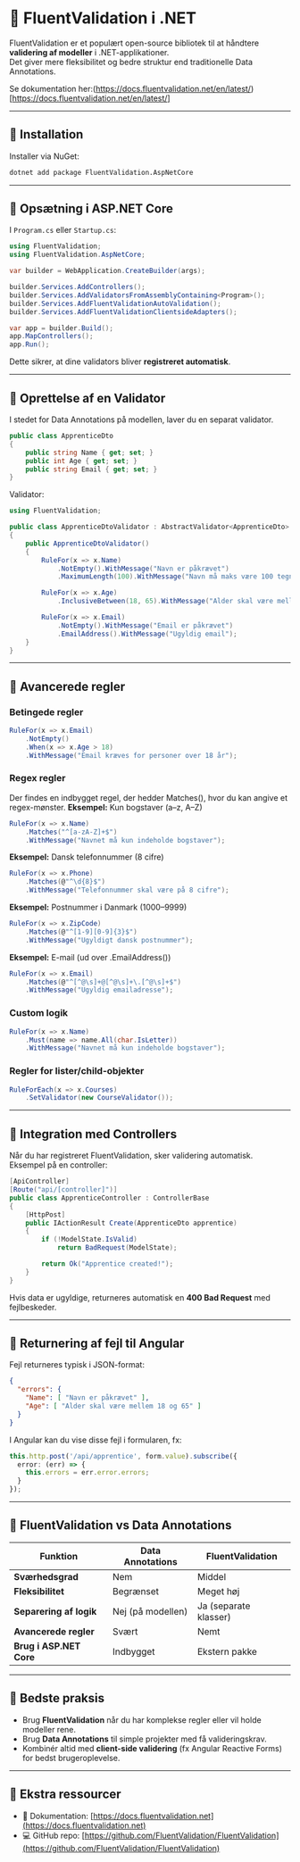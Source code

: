 # 📘 FluentValidation i .NET

FluentValidation er et populært open-source bibliotek til at håndtere **validering af modeller** i .NET-applikationer.  
Det giver mere fleksibilitet og bedre struktur end traditionelle Data Annotations.

Se dokumentation her:(https://docs.fluentvalidation.net/en/latest/)[https://docs.fluentvalidation.net/en/latest/]

---

## 🔹 Installation

Installer via NuGet:

```bash
dotnet add package FluentValidation.AspNetCore
```

---

## 🔹 Opsætning i ASP.NET Core

I `Program.cs` eller `Startup.cs`:

```csharp
using FluentValidation;
using FluentValidation.AspNetCore;

var builder = WebApplication.CreateBuilder(args);

builder.Services.AddControllers();
builder.Services.AddValidatorsFromAssemblyContaining<Program>();
builder.Services.AddFluentValidationAutoValidation();
builder.Services.AddFluentValidationClientsideAdapters();

var app = builder.Build();
app.MapControllers();
app.Run();
```

Dette sikrer, at dine validators bliver **registreret automatisk**.

---

## 🔹 Oprettelse af en Validator

I stedet for Data Annotations på modellen, laver du en separat validator.

```csharp
public class ApprenticeDto
{
    public string Name { get; set; }
    public int Age { get; set; }
    public string Email { get; set; }
}
```

Validator:

```csharp
using FluentValidation;

public class ApprenticeDtoValidator : AbstractValidator<ApprenticeDto>
{
    public ApprenticeDtoValidator()
    {
        RuleFor(x => x.Name)
            .NotEmpty().WithMessage("Navn er påkrævet")
            .MaximumLength(100).WithMessage("Navn må maks være 100 tegn");

        RuleFor(x => x.Age)
            .InclusiveBetween(18, 65).WithMessage("Alder skal være mellem 18 og 65");

        RuleFor(x => x.Email)
            .NotEmpty().WithMessage("Email er påkrævet")
            .EmailAddress().WithMessage("Ugyldig email");
    }
}
```

---

## 🔹 Avancerede regler

### Betingede regler
```csharp
RuleFor(x => x.Email)
    .NotEmpty()
    .When(x => x.Age > 18)
    .WithMessage("Email kræves for personer over 18 år");
```


### Regex regler
Der findes en indbygget regel, der hedder Matches(), hvor du kan angive et regex-mønster.
**Eksempel:** Kun bogstaver (a–z, A–Z)
```csharp
RuleFor(x => x.Name)
    .Matches("^[a-zA-Z]+$")
    .WithMessage("Navnet må kun indeholde bogstaver");

```

**Eksempel:** Dansk telefonnummer (8 cifre)
```csharp
RuleFor(x => x.Phone)
    .Matches(@"^\d{8}$")
    .WithMessage("Telefonnummer skal være på 8 cifre");

```

**Eksempel:** Postnummer i Danmark (1000–9999)
```csharp
RuleFor(x => x.ZipCode)
    .Matches(@"^[1-9][0-9]{3}$")
    .WithMessage("Ugyldigt dansk postnummer");

```

**Eksempel:** E-mail (ud over .EmailAddress())
```csharp
RuleFor(x => x.Email)
    .Matches(@"^[^@\s]+@[^@\s]+\.[^@\s]+$")
    .WithMessage("Ugyldig emailadresse");

```


### Custom logik
```csharp
RuleFor(x => x.Name)
    .Must(name => name.All(char.IsLetter))
    .WithMessage("Navnet må kun indeholde bogstaver");
```

### Regler for lister/child-objekter
```csharp
RuleForEach(x => x.Courses)
    .SetValidator(new CourseValidator());
```

---

## 🔹 Integration med Controllers

Når du har registreret FluentValidation, sker validering automatisk.  
Eksempel på en controller:

```csharp
[ApiController]
[Route("api/[controller]")]
public class ApprenticeController : ControllerBase
{
    [HttpPost]
    public IActionResult Create(ApprenticeDto apprentice)
    {
        if (!ModelState.IsValid)
            return BadRequest(ModelState);

        return Ok("Apprentice created!");
    }
}
```

Hvis data er ugyldige, returneres automatisk en **400 Bad Request** med fejlbeskeder.

---

## 🔹 Returnering af fejl til Angular

Fejl returneres typisk i JSON-format:

```json
{
  "errors": {
    "Name": [ "Navn er påkrævet" ],
    "Age": [ "Alder skal være mellem 18 og 65" ]
  }
}
```

I Angular kan du vise disse fejl i formularen, fx:

```ts
this.http.post('/api/apprentice', form.value).subscribe({
  error: (err) => {
    this.errors = err.error.errors;
  }
});
```

---

## 🔹 FluentValidation vs Data Annotations

| Funktion                | Data Annotations       | FluentValidation       |
|--------------------------|------------------------|------------------------|
| **Sværhedsgrad**         | Nem                   | Middel                 |
| **Fleksibilitet**        | Begrænset             | Meget høj              |
| **Separering af logik**  | Nej (på modellen)     | Ja (separate klasser)  |
| **Avancerede regler**    | Svært                 | Nemt                   |
| **Brug i ASP.NET Core**  | Indbygget             | Ekstern pakke          |

---

## 🔹 Bedste praksis

- Brug **FluentValidation** når du har komplekse regler eller vil holde modeller rene.  
- Brug **Data Annotations** til simple projekter med få valideringskrav.  
- Kombinér altid med **client-side validering** (fx Angular Reactive Forms) for bedst brugeroplevelse.

---

## 🔹 Ekstra ressourcer

- 📘 Dokumentation: [https://docs.fluentvalidation.net](https://docs.fluentvalidation.net)
- 💻 GitHub repo: [https://github.com/FluentValidation/FluentValidation](https://github.com/FluentValidation/FluentValidation)
